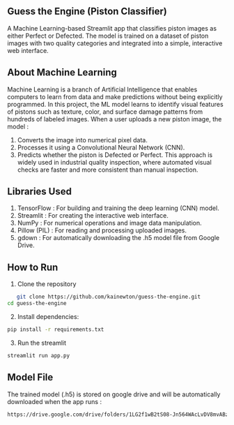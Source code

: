## Guess the Engine (Piston Classifier)

A Machine Learning-based Streamlit app that classifies piston images as either Perfect or Defected.
The model is trained on a dataset of piston images with two quality categories and integrated into a simple, interactive web interface.

## About Machine Learning

Machine Learning is a branch of Artificial Intelligence that enables computers to learn from data and make predictions without being explicitly programmed.
In this project, the ML model learns to identify visual features of pistons such as texture, color, and surface damage patterns from hundreds of labeled images.
When a user uploads a new piston image, the model :
1. Converts the image into numerical pixel data.
2. Processes it using a Convolutional Neural Network (CNN).
3. Predicts whether the piston is Defected or Perfect.
This approach is widely used in industrial quality inspection, where automated visual checks are faster and more consistent than manual inspection.

## Libraries Used

1. TensorFlow : For building and training the deep learning (CNN) model.
2. Streamlit : For creating the interactive web interface.
3. NumPy : For numerical operations and image data manipulation.
4. Pillow (PIL) : For reading and processing uploaded images.
5. gdown : For automatically downloading the .h5 model file from Google Drive.

## How to Run
1. Clone the repository
```bash
   git clone https://github.com/kainewton/guess-the-engine.git
cd guess-the-engine
```
2. Install dependencies:
```bash
pip install -r requirements.txt
```
3. Run the streamlit
```bash
streamlit run app.py
```
## Model File
The trained model (.h5) is stored on google drive and will be automatically downloaded when the app runs :
```bash
https://drive.google.com/drive/folders/1LG2f1wB2tS08-Jn564WAcLvDV8mvABze    
```




